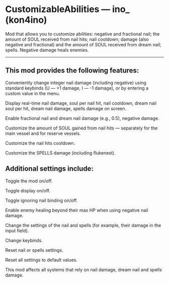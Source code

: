 # CustomizableAbilities — ino_ (kon4ino)

Mod that allows you to customize abilities: negative and fractional nail; the amount of SOUL received from nail hits; nail cooldown; damage (also negative and fractional) and the amount of SOUL received from dream nail; spells. Negative damage heals enemies.


----------
**This mod provides the following features:**
----------

Conveniently change integer nail damage (including negative) using standard keybinds (U — +1 damage, I — -1 damage), or by entering a custom value in the menu.

Display real-time nail damage, soul per nail hit, nail cooldown, dream nail soul per hit, dream nail damage, spells damage on screen.

Enable fractional nail and dream nail damage (e.g., 0.5), negative damage.

Customize the amount of SOUL gained from nail hits — separately for the main vessel and for reserve vessels.

Customize the nail hits cooldown.

Customize the SPELLS damage (including flukenest).


**Additional settings include:**
----------

Toggle the mod on/off.

Toggle display on/off.

Toggle ignoring nail binding on/off.

Enable enemy healing beyond their max HP when using negative nail damage.

Change the settings of the nail and spells (for example, their damage in the input field).

Change keybinds.

Reset nail or spells settings.

Reset all settings to default values.


This mod affects all systems that rely on nail damage, dream nail and spells damage.
